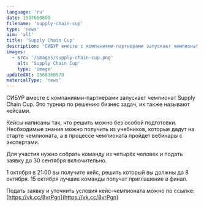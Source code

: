 ```yaml
---
language: 'ru'
date: 1537660800
filename: 'supply-chain-cup'
type: 'news'
aim: 'all'
title: 'Supply Chain Cup'
description: 'СИБУР вместе с компаниями-партнерами запускает чемпионат Supply Chain Cup.'
images:
  - src: '/images/supply-chain-cup.png'
    alt: 'Supply Chain Cup'
    type: 'image'
updatedAt: 1568360578
materialType: 'news'
---
```

СИБУР вместе с компаниями-партнерами запускает чемпионат Supply Chain Cup. Это турнир по решению бизнес задач, их также называют кейсами.

Кейсы написаны так, что решить можно без особой подготовки. Необходимые знания можно получить из учебников, которые дадут на старте чемпионата, а в процессе чемпионата пройдет вебинары с экспертами.

Для участия нужно собрать команду из четырёх человек и подать заявку до 30 сентября включительно.

1 октября в 21:00 вы получите кейс, решить который вы должны до 8 октября. 15 октября лучшие команды получат приглашение в финал.

Подать заявку и уточнить условия кейс-чемпионата можно по ссылке: [https://vk.cc/8vrPgn](https://vk.cc/8vrPgn)
